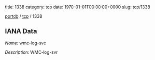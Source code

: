 title: 1338
category: tcp
date: 1970-01-01T00:00:00+0000
slug: tcp/1338

[portdb](/) / [tcp](/category/tcp.html) / 1338


## IANA Data

_Name:_ wmc-log-svc

_Description:_ WMC-log-svr

